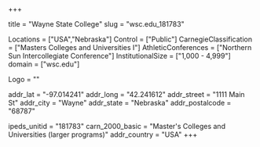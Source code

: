 
+++

title = "Wayne State College"
slug = "wsc.edu_181783"

Locations = ["USA","Nebraska"]
Control = ["Public"]
CarnegieClassification = ["Masters Colleges and Universities I"]
AthleticConferences = ["Northern Sun Intercollegiate Conference"]
InstitutionalSize = ["1,000 - 4,999"]
domain = ["wsc.edu"]

Logo = ""

addr_lat = "-97.014241"
addr_long = "42.241612"
addr_street = "1111 Main St"
addr_city = "Wayne"
addr_state = "Nebraska"
addr_postalcode = "68787"

ipeds_unitid = "181783"
carn_2000_basic = "Master's Colleges and Universities (larger programs)"
addr_country = "USA"
+++
    
